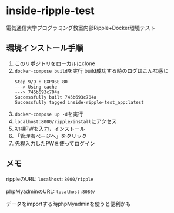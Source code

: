 # inside-ripple-test
電気通信大学プログラミング教室内部Ripple+Docker環境テスト

## 環境インストール手順
1. このリポジトリをローカルにclone
1. `docker-compose build`を実行
    build成功する時のログはこんな感じ
    ```
    Step 9/9 : EXPOSE 80
    ---> Using cache
    ---> 745b693c704a
    Successfully built 745b693c704a
    Successfully tagged inside-ripple-test_app:latest
    ```
1. `docker-compose up -d`を実行
1. `localhost:8000/ripple/install`にアクセス
1. 初期PWを入力，インストール
1. 「管理者ページへ」をクリック
1. 先程入力したPWを使ってログイン

## メモ

rippleのURL: `localhost:8000/ripple`

phpMyadminのURL: `localhost:8080/`

データをimportする時phpMyadminを使うと便利かも
